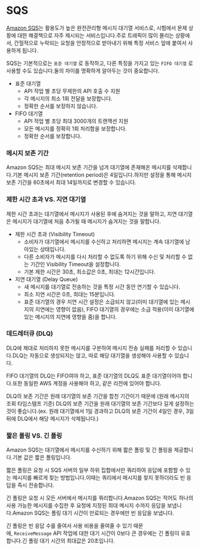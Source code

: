 # SQS

[Amazon SQS](https://docs.aws.amazon.com/ko_kr/AWSSimpleQueueService/latest/SQSDeveloperGuide/welcome.html)는 활용도가 높은 완전관리형 메시지 대기열 서비스로, 시험에서 문제 상황에 대한 해결책으로 자주 제시되는 서비스입니다.주로 트래픽이 많이 몰리는 상황에서, 간헐적으로 누락되는 요청을 안정적으로 받아내기 위해 특정 서비스 앞에 붙여서 사용하게 됩니다.

SQS는 기본적으로는 `표준 대기열` 로 동작하고, 다른 특징을 가지고 있는 `FIFO 대기열` 로 사용할 수도 있습니다.둘의 차이를 명확하게 알아두는 것이 중요합니다.

- 표준 대기열
    - API 작업 별 초당 무제한의 API 호출 수 지원
    - 각 메시지의 최소 1회 전달을 보장합니다.
    - 정확한 순서를 보장하지 않습니다.
- FIFO 대기열
    - API 작업 별 초당 최대 3000개의 트랜잭션 지원
    - 모든 메시지를 정확히 1회 처리함을 보장합니다.
    - 정확한 순서를 보장합니다.

### 메시지 보존 기간

Amazon SQS는 최대 메시지 보존 기간을 넘겨 대기열에 존재해온 메시지를 삭제합니다.기본 메시지 보존 기간(retention period)은 4일입니다.하지만 설정을 통해 메시지 보존 기간을 60초에서 최대 14일까지로 변경할 수 있습니다.

### 제한 시간 초과 VS. 지연 대기열

제한 시간 초과는 대기열에서 메시지가 사용된 후에 숨겨지는 것을 말하고, 지연 대기열은 메시지가 대기열에 처음 추가될 때 메시지가 숨겨지는 것을 말합니다.

- 제한 시간 초과 (Visibility Timeout)
    - 소비자가 대기열에서 메시지를 수신하고 처리하면 메시지는 계속 대기열에 남아있는 상태입니다.
    - 다른 소비자가 메시지를 다시 처리할 수 없도록 하기 위해 수신 및 처리할 수 없는 기간인 Visibility Timeout을 설정합니다.
    - 기본 제한 시간은 30초, 최소값은 0초, 최대는 12시간입니다.
- 지연 대기열 (Delay Queue)
    - 새 메시지를 대기열로 전송하는 것을 특정 시간 동안 연기할 수 있습니다.
    - 최소 지연 시간은 0초, 최대는 15분입니다.
    - 표준 대기열의 경우 지연 시간 설정은 소급되지 않고(이미 대기열에 있는 메시지의 지연에는 영향이 없음), FIFO 대기열의 경우에는 소급 적용(이미 대기열에 있는 메시지의 지연에 영향을 줌)을 합니다.

### 데드레터큐 (DLQ)

DLQ에 제대로 처리하지 못한 메시지를 구분하여 메시지 전송 실패를 처리할 수 있습니다.DLQ는 자동으로 생성되지는 않고, 따로 해당 대기열을 생성해야 사용할 수 있습니다.

FIFO 대기열의 DLQ는 FIFO여야 하고, 표준 대기열의 DLQ도 표준 대기열이어야 합니다.또한 동일한 AWS 계정을 사용해야 하고, 같은 리전에 있어야 합니다.

DLQ의 보존 기간은 원래 대기열의 보존 기간을 합친 기간이기 때문에 (원래 메시지의 조회 타임스탬프 기준) DLQ의 보존 기간을 원래 대기열의 보존 기간보다 길게 설정하는 것이 좋습니다.(ex. 원래 대기열에서 1일 경과하고 DLQ의 보존 기간이 4일인 경우, 3일 뒤에 DLQ에서 해당 메시지가 삭제됩니다.)

### 짧은 폴링 VS. 긴 폴링

Amazon SQS는 대기열에서 메시지를 수신하기 위해 짧은 폴링 및 긴 폴링을 제공합니다.기본 값은 짧은 폴링입니다.

짧은 폴링은 요청 시 SQS 서버의 일부 하위 집합에서만 쿼리하여 응답에 포함할 수 있는 메시지를 빠르게 찾는 방법입니다.이때는 쿼리에서 메시지를 찾지 못하더라도 빈 응답을 즉시 전송합니다.

긴 폴링은 요청 시 모든 서버에서 메시지를 쿼리합니다.Amazon SQS는 적어도 하나의 사용 가능한 메시지를 수집한 후 요청에 지정된 최대 메시지 수까지 응답을 보냅니다.Amazon SQS는 폴링 대기 시간이 만료되는 경우에만 빈 응답을 보냅니다.

긴 폴링은 빈 응답 수를 줄여서 사용 비용을 줄여줄 수 있기 때문에, `ReceiveMessage` API 작업에 대한 대기 시간이 0보다 큰 경우에는 긴 폴링이 유효합니다.긴 폴링 대기 시간의 최대값은 20초입니다.